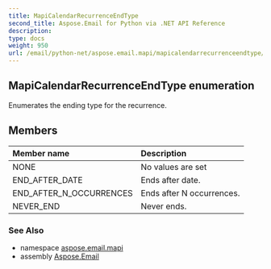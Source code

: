 ```yaml
---
title: MapiCalendarRecurrenceEndType
second_title: Aspose.Email for Python via .NET API Reference
description: 
type: docs
weight: 950
url: /email/python-net/aspose.email.mapi/mapicalendarrecurrenceendtype/
---
```


## MapiCalendarRecurrenceEndType enumeration

Enumerates the ending type for the recurrence.

## Members
| Member name | Description |
| :- | :- |
|NONE|No values are set|
|END_AFTER_DATE|Ends after date.|
|END_AFTER_N_OCCURRENCES|Ends after N occurrences.|
|NEVER_END|Never ends.|

### See Also

* namespace [aspose.email.mapi](/email/python-net/aspose.email.mapi/)
* assembly [Aspose.Email](/slides/python-net/)

